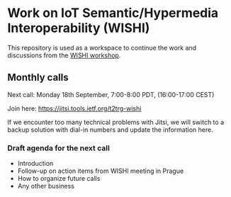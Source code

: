 # Work on IoT Semantic/Hypermedia Interoperability (WISHI)
This repository is used as a workspace to continue the work and discussions from the [WISHI workshop](https://github.com/t2trg/2017-07-wishi).

## Monthly calls

Next call: Monday 18th September, 7:00-8:00 PDT, (16:00-17:00 CEST)

Join here: https://jitsi.tools.ietf.org/t2trg-wishi

If we encounter too many technical problems with Jitsi, we will switch to a backup solution with dial-in numbers and update the information here.

### Draft agenda for the next call

* Introduction
* Follow-up on action items from WISHI meeting in Prague
* How to organize future calls
* Any other business
